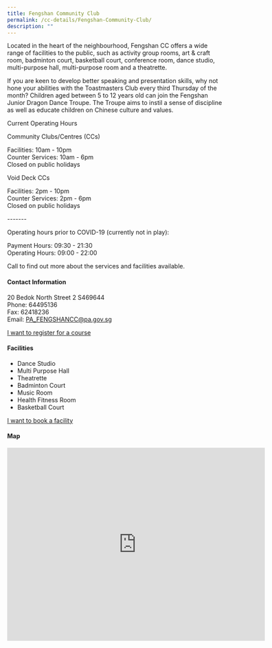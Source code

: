 ```yaml
---
title: Fengshan Community Club
permalink: /cc-details/Fengshan-Community-Club/
description: ""
---
```

Located in the heart of the neighbourhood, Fengshan CC offers a wide range of facilities to the public, such as activity group rooms, art & craft room, badminton court, basketball court, conference room, dance studio, multi-purpose hall, multi-purpose room and a theatrette.

If you are keen to develop better speaking and presentation skills, why not hone your abilities with the Toastmasters Club every third Thursday of the month? Children aged between 5 to 12 years old can join the Fengshan Junior Dragon Dance Troupe. The Troupe aims to instil a sense of discipline as well as educate children on Chinese culture and values.

Current Operating Hours  
  
Community Clubs/Centres (CCs)  
  
Facilities: 10am - 10pm  
Counter Services: 10am - 6pm  
Closed on public holidays  
  
Void Deck CCs  
  
Facilities: 2pm - 10pm  
Counter Services: 2pm - 6pm  
Closed on public holidays  
  
\-------  
  
Operating hours prior to COVID-19 (currently not in play):

Payment Hours: 09:30 - 21:30  
Operating Hours: 09:00 - 22:00

Call to find out more about the services and facilities available.

#### Contact Information 

20 Bedok North Street 2 S469644  
Phone: 64495136  
Fax: 62418236  
Email: [PA\_FENGSHANCC@pa.gov.sg](mailto:PA_FENGSHANCC@pa.gov.sg)  

[I want to register for a course](https://www.onepa.gov.sg/)

#### Facilities

*   Dance Studio
*   Multi Purpose Hall
*   Theatrette
*   Badminton Court
*   Music Room
*   Health Fitness Room
*   Basketball Court

[I want to book a facility](https://www.onepa.gov.sg/)

#### Map

<iframe src="https://www.google.com/maps/embed?pb=!1m18!1m12!1m3!1d3988.74218508638!2d103.93441631399769!3d1.3307738620089893!2m3!1f0!2f0!3f0!3m2!1i1024!2i768!4f13.1!3m3!1m2!1s0x31da3d4a1d77519b%3A0x82395b3518543b53!2sFengshan%20Community%20Club!5e0!3m2!1sen!2ssg!4v1662012709446!5m2!1sen!2ssg" width="600" height="450" style="border:0;" allowfullscreen="" loading="lazy" ></iframe>